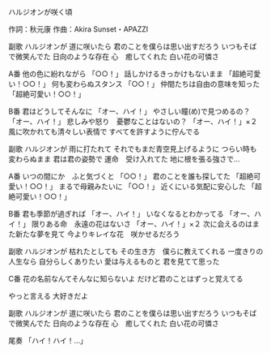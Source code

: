 ハルジオンが咲く頃

作詞：秋元康
作曲：Akira Sunset・APAZZI

副歌
ハルジオンが
道に咲いたら
君のことを僕らは思い出すだろう
いつもそばで微笑んでた
日向のような存在
心　癒してくれた
白い花の可憐さ

A番
他の色に紛れながら 「○○！」 
話しかけるきっかけもないまま 「超絶可愛い！○○！」 
何も変わらぬスタンス 「○○！」 
仲間たちは自由の意味を知った 「超絶可愛い！○○！」 

B番
君はどうしてそんなに 「オー、ハイ！」
やさしい瞳(め)で見つめるの？ 「オー、ハイ！」 
悲しみや怒り　憂鬱なことはないの？ 「オー、ハイ！」×２ 
風に吹かれても清々しい表情で
すべてを許すように佇んでる

副歌
ハルジオンが
雨に打たれて
それでもまだ青空見上げるように
つらい時も変わらぬまま
君は君の姿勢で
運命　受け入れてた
地に根を張る強さで…

A番
いつの間にか　ふと気づくと 「○○！」 
君のことを誰も探してた 「超絶可愛い！○○！」 
まるで母親みたいに 「○○！」 
近くにいる気配に安心した 「超絶可愛い！○○！」 

B番
君も季節が過ぎれば 「オー、ハイ！」
いなくなるとわかってる 「オー、ハイ！」
限りある命　永遠の花はないさ 「オー、ハイ！」×２ 
次に会えるのはまた新たな夢を見て
今よりキレイな花　咲かせるだろう

副歌
ハルジオンが
枯れたとしても
その生き方　僕らに教えてくれる
一度きりの人生なら
自分らしくありたい
愛は与えるものと
君を見てて思った

C番
花の名前なんてそんなに知らないよ
だけど君のことはずっと覚えてる

やっと言える
大好きだよ

副歌
ハルジオンが
道に咲いたら
君のことを僕らは思い出すだろう
いつもそばで微笑んでた
日向のような存在
心　癒してくれた
白い花の可憐さ

尾奏
「ハイ！ハイ！…」 